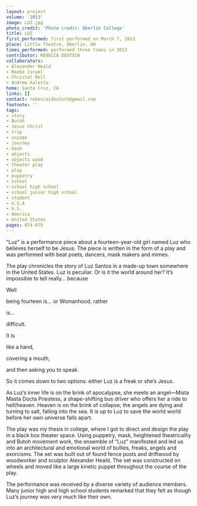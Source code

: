 ```yaml
---
layout: project
volume: '2013'
image: LUZ.jpg
photo_credit: 'Photo credit: Oberlin College'
title: LUZ
first_performed: first performed on March 7, 2013
place: Little Theatre, Oberlin, OH
times_performed: performed three times in 2013
contributor: REBECCA DEUTSCH
collaborators:
- Alexander Heald
- Meeko Israel
- Christal Bell
- Andrew Kaletta
home: Santa Cruz, CA
links: []
contact: rebeccaideutsch@gmail.com
footnote: ''
tags:
- story
- Butoh
- Jesus Christ
- trip
- voyage
- journey
- mask
- objects
- objects wood
- theater play
- play
- puppetry
- school
- school high school
- school junior high school
- student
- U.S.A
- U.S.
- America
- United States
pages: 074-075
---
```


“Luz” is a performance piece about a fourteen-year-old girl named Luz who believes herself to be Jesus. The piece is written in the form of a play and was performed with beat poets, dancers, mask makers and mimes.

The play chronicles the story of Luz Santos in a made-up town somewhere in the United States. Luz is peculiar. Or is it the world around her? It’s impossible to tell really… because

Well

being fourteen is… or Womanhood, rather

is...

difficult.

It is

like a hand,

covering a mouth,

and then asking you to speak.

So it comes down to two options: either Luz is a freak or she’s Jesus.

As Luz’s inner life is on the brink of apocalypse, she meets an angel—Mista Masta Docta Priestess, a shape-shifting bus driver who offers her a ride to hell/heaven. Heaven is on the brink of collapse; the angels are dying and turning to salt, falling into the sea. It is up to Luz to save the world world before her own universe falls apart.

The play was my thesis in college, where I got to direct and design the play in a black box theater space. Using puppetry, mask, heightened theatricality and Butoh movement work, the ensemble of “Luz” manifested and led us into an architectural and emotional world of bullies, freaks, angels and exorcisms. The set was built out of found fence posts and driftwood by woodworker and sculptor Alexander Heald. The set was constructed on wheels and moved like a large kinetic puppet throughout the course of the play.

The performance was received by a diverse variety of audience members. Many junior high and high school students remarked that they felt as though Luz’s journey was very much like their own.
